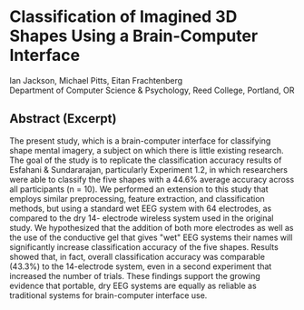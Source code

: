 # Classification of Imagined 3D Shapes Using a Brain-Computer Interface
Ian Jackson, Michael Pitts, Eitan Frachtenberg  
  Department of Computer Science & Psychology, Reed College, Portland, OR

## Abstract (Excerpt)

The present study, which is a brain-computer interface for
classifying shape mental imagery, a subject on which there is little existing
research. The goal of the study is to replicate the classification accuracy results of
Esfahani & Sundararajan, particularly Experiment 1.2, in which researchers were
able to classify the five shapes with a 44.6% average accuracy across all
participants (n = 10). We performed an extension to this study that employs
similar preprocessing, feature extraction, and classification methods, but using a
standard wet EEG system with 64 electrodes, as compared to the dry 14-
electrode wireless system used in the original study. We hypothesized that the
addition of both more electrodes as well as the use of the conductive gel that
gives "wet" EEG systems their names will significantly increase classification
accuracy of the five shapes. Results showed that, in fact, overall classification
accuracy was comparable (43.3%) to the 14-electrode system, even in a second
experiment that increased the number of trials. These findings support the
growing evidence that portable, dry EEG systems are equally as reliable as
traditional systems for brain-computer interface use.

